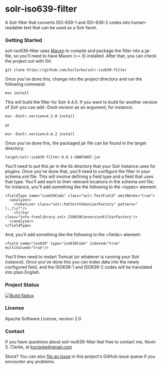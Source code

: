 # solr-iso639-filter

A Solr filter that converts ISO-639-1 and ISO-639-2 codes into human-readable text that can be used as a Solr facet.

### Getting Started

solr-iso639-filter uses [Maven](http://maven.apache.org/) to compile and package the filter into a jar file, so you'll need to have Maven (>= 3) installed.  After that, you can check the project out with Git:

    git clone https://github.com/ksclarke/solr-iso639-filter

Once you've done this, change into the project directory and run the following command:

    mvn install

This will build the filter for Solr 4.4.0.  If you want to build for another version of Solr you can add -Dsolr.version as an argument; for instance:

    mvn -Dsolr.version=4.2.0 install

or

    mvn -Dsolr.version=3.6.2 install

 Once you've done this, the packaged jar file can be found in the target directory:
 
    target/solr-iso639-filter-0.0.1-SNAPSHOT.jar
    
You'll need to put this jar in the lib directory that your Solr instance uses for plugins.  Once you've done that, you'll need to configure the filter in your schema.xml file.  This will involve defining a field type and a field that uses that type.  You'll add each to their relevant locations in the schema.xml file; for instance, you'll add something like the following to the &lt;types&gt; element:

    <fieldType name="iso639Code" class="solr.TextField" omitNorms="true">
      <analyzer>
        <tokenizer class="solr.PatternTokenizerFactory" pattern="[;,]\s*"/>
        <filter class="info.freelibrary.solr.ISO639ConversionFilterFactory"/>
      </analyzer>
    </fieldType>
    
And, you'll add something like the following to the &lt;fields&gt; element:

    <field name="iso639" type="iso639Code" indexed="true" multiValued="true"/>
    
You'll then need to restart Tomcat (or whatever is running your Solr instance).  Once you've done this you can index data into the newly configured field, and the ISO639-1 and ISO639-2 codes will be translated into plain English.

### Project Status

[![Build Status](https://travis-ci.org/ksclarke/solr-iso639-filter.png?branch=master)](https://travis-ci.org/ksclarke/solr-iso639-filter)

### License

Apache Software License, version 2.0

### Contact

If you have questions about solr-iso639-filter feel free to contact me, Kevin S. Clarke, at ksclarke@gmail.com

Stuck? You can also [file an issue](https://github.com/ksclarke/solr-iso639-filter/issues "GitHub Issue Queue") in this project's GitHub issue queue if you encounter any problems.
